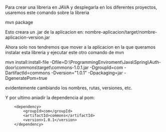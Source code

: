 
Para crear una libreria en JAVA y desplegarla en los diferentes proyectos, usaremos este comando sobre la libreria

mvn package

Esto creara un .jar de la aplicacion en:    nombre-aplicacion/target/nombre-aplicacion-version.jar

Ahora solo nos tendremos que mover a la aplicacion en la que queramos instalar esta libreria y ejecutar este otro comando de mvn

mvn install:install-file -Dfile=D:\ProgrammingEnviroment\Java\Spring\Auth-door\commons\target\commons-1.0.1.jar -DgroupId=com -DartifactId=commons -Dversion="1.0.1" -Dpackaging=jar -DgeneratePom=true

evidentemente cambiando los nombres, rutas, versiones, etc.

Y por ultimo aniadir la dependencia al pom:

		<dependency>
		    <groupId>com</groupId>
		    <artifactId>commons</artifactId>
		    <version>1.0.1</version>
		</dependency>